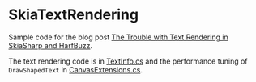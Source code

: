 # SkiaTextRendering
Sample code for the blog post [The Trouble with Text Rendering in SkiaSharp and HarfBuzz](https://www.mrumpler.at/the-trouble-with-text-rendering-in-skiasharp-and-harfbuzz).

The text rendering code is in [TextInfo.cs](SkiaTextRendering/Views/TextInfo.cs)
and the performance tuning of `DrawShapedText` in [CanvasExtensions.cs](SkiaTextRendering/Extensions/CanvasExtensions.cs).
